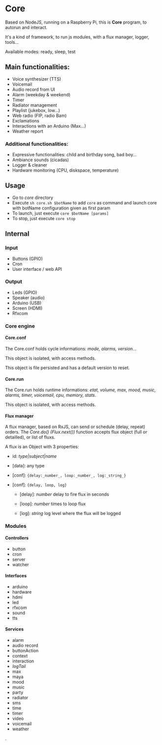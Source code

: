 # Core

Based on NodeJS, running on a Raspberry Pi, this is **Core** program, to autorun and interact.

It's a kind of framework, to run js modules, with a flux manager, logger, tools...

Available modes: ready, sleep, test

## Main functionalities:

- Voice synthesizer (TTS)
- Voicemail
- Audio record from UI
- Alarm (weekday & weekend)
- Timer
- Radiator management
- Playlist (jukebox, low...)
- Web radio (FIP, radio Bam)
- Exclamations
- Interactions with an Arduino (Max...)
- Weather report

### Additional functionalities:

- Expressive functionalities: child and birthday song, bad boy...
- Ambiance sounds (cicadas)
- Logger & cleaner
- Hardware monitoring (CPU, diskspace, temperature)

## Usage

- Go to _core_ directory
- Execute `sh core.sh $botName` to add `core` as command and launch core with botName configuration given as first param
- To launch, just execute `core $botName [params]`
- To stop, just execute `core stop`

## Internal

### Input

- Buttons (GPIO)
- Cron
- User interface / web API

### Output

- Leds (GPIO)
- Speaker (audio)
- Arduino (USB)
- Screen (HDMI)
- Rfxcom

### Core engine

#### Core.conf

The Core.conf holds cycle informations: _mode, alarms, version_...

This object is isolated, with access methods.

This object is file persisted and has a default version to reset.

#### Core.run

The Core.run holds runtime informations: _etat, volume, max, mood, music, alarms, timer, voicemail, cpu, memory, stats_.

This object is isolated, with access methods.

#### Flux manager

A flux manager, based on RxJS, can send or schedule (delay, repeat) orders.
The _Core.do() (Flux.next())_ function accepts flux object (full or detailled), or list of fluxs.

A flux is an Object with 3 properties:

- id: _type|subject|name_

- [data]: any type

- [conf]: `{delay:_number_, loop:_number_, log:_string_}`

- [conf]: `{delay, loop, log}`

  - [delay]: _number_ delay to fire flux in seconds

  - [loop]: _number_ times to loop flux

  - [log]: _string_ log level where the flux will be logged

### Modules

#### Controllers

- button
- cron
- server
- watcher

#### Interfaces

- arduino
- hardware
- hdmi
- led
- rfxcom
- sound
- tts

#### Services

- alarm
- audio record
- buttonAction
- context
- interaction
- _logTail_
- max
- maya
- mood
- music
- party
- radiator
- sms
- time
- timer
- video
- voicemail
- weather

.
